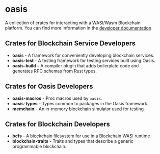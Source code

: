 # oasis

A collection of crates for interacting with a WASI/Wasm Blockchain platform.
You can find more information in the [developer documentation](https://docs.oasiscloud.io).

## Crates for Blockchain Service Developers

* **oasis** - A framework for conveniently developing blockchain services.
* **oasis-test** - A testing framework for testing services built using Oasis.
* **oasis-build** - A compiler plugin that adds boilerplate code and generates RPC schemas from Rust types.

## Crates for Oasis Developers

* **oasis-macros** - Proc macros used by `oasis`.
* **oasis-types** - Types common to packages in the Oasis framework.
* **memchain** - An in-memory blockchain simulator used for testing

## Crates for Blockchain Developers

* **bcfs** - A blockchain filesystem for use in a Blockchain WASI runtime
* **blockchain-traits** - Traits and types that describe a generic programmable blockchain.
